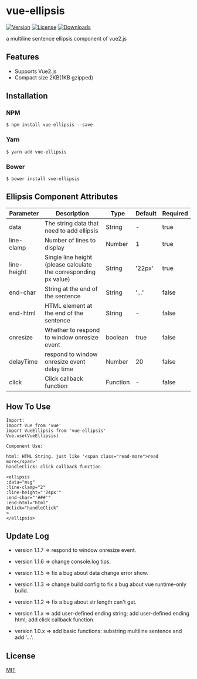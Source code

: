 # vue-ellipsis

[![Version](https://img.shields.io/npm/v/vue-ellipsis.svg)](https://www.npmjs.com/package/vue-ellipsis) [![License](https://img.shields.io/npm/l/vue-ellipsis.svg)](https://www.npmjs.com/package/vue-ellipsis) [![Downloads](https://img.shields.io/npm/dt/vue-ellipsis.svg)](https://www.npmjs.com/package/vue-ellipsis)

a multiline sentence ellipsis component of vue2.js

## Features
- Supports Vue2.js
- Compact size 2KB(1KB gzipped)

## Installation

### NPM
```
$ npm install vue-ellipsis --save
```
### Yarn
```
$ yarn add vue-ellipsis
```

### Bower
```
$ bower install vue-ellipsis
```

## Ellipsis Component Attributes

| Parameter        | Description           | Type               | Default       |  Required   |
|------------|----------------|--------------------|--------------|----------------|
| data | The string data that need to add ellipsis | String | -   | true |
| line-clamp  | Number of lines to display | Number | 1  | true |
| line-height | Single line height (please calculate the corresponding px value)  | String | '22px'   | true |
| end-char | String at the end of the sentence | String |'...'| false |
| end-html | HTML element at the end of the sentence | String| - | false |
| onresize | Whether to respond to window onresize event | boolean | true | false |
| delayTime | respond to window onresize event delay time | Number | 20 | false |
| click | Click callback function |  Function | - | false |


## How To Use

```
Import:
import Vue from 'vue'
import VueEllipsis from 'vue-ellipsis'
Vue.use(VueEllipsis)

Component Use:

html: HTML String. just like '<span class="read-more">read more</span>'
handleClick: click callback function

<ellipsis
:data="msg"
:line-clamp="2"
:line-height="'24px'"
:end-char="'###'"
:end-html="html"
@click="handleClick"
>
</ellipsis>

```

## Update Log
- version 1.1.7 => respond to window onresize event.

- version 1.1.6 => change console.log tips.

- version 1.1.5 => fix a bug about data change error show.

- version 1.1.3 => change build config to fix a bug about vue runtime-only build.

- version 1.1.2 => fix a bug about str length can't get.

- version 1.1.x => add user-defined ending string; add user-defined ending html; add click callback function.

- version 1.0.x => add basic functions: substring multiline sentence and add '...'.



## License

[MIT](http://opensource.org/licenses/MIT)
